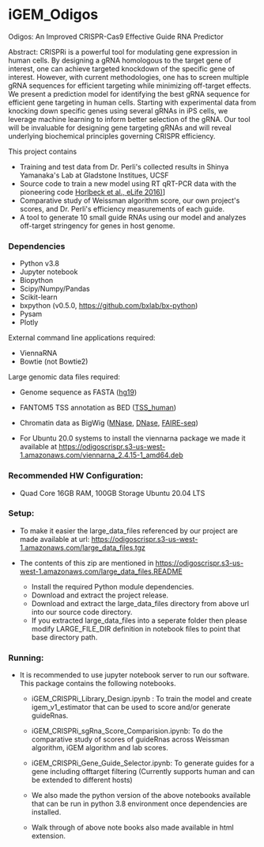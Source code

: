 # iGEM_Odigos

Odigos: An Improved CRISPR-Cas9 Effective Guide RNA Predictor

Abstract: CRISPRi is a powerful tool for modulating gene expression in human cells. By designing a gRNA homologous to the target gene of interest, one can achieve targeted knockdown of the specific gene of interest. However, with current methodologies, one has to screen multiple gRNA sequences for efficient targeting while minimizing off-target effects. We present a prediction model for identifying the best gRNA sequence for efficient gene targeting in human cells. Starting with experimental data from knocking down specific genes using several gRNAs in iPS cells, we leverage machine learning to inform better selection of the gRNA. Our tool will be invaluable for designing gene targeting gRNAs and will reveal underlying biochemical principles governing CRISPR efficiency.

This project contains 
* Training and test data from Dr. Perli's collected results in Shinya Yamanaka's Lab at Gladstone Institues, UCSF
* Source code to train a new model using RT qRT-PCR data with the pioneering code [Horlbeck et al., eLife 2016)](https://elifesciences.org/content/5/e19760)]
* Comparative study of Weissman algorithm score, our own project's scores, and Dr. Perli's efficiency measurements of each guide.
* A tool to generate 10 small guide RNAs using our model and analyzes off-target stringency for genes in host genome.

### Dependencies
* Python v3.8
* Jupyter notebook
* Biopython
* Scipy/Numpy/Pandas
* Scikit-learn
* bxpython (v0.5.0, https://github.com/bxlab/bx-python)
* Pysam
* Plotly

External command line applications required:
* ViennaRNA
* Bowtie (not Bowtie2)

Large genomic data files required:

* Genome sequence as FASTA ([hg19](http://hgdownload.cse.ucsc.edu/goldenPath/hg19/bigZips/))
* FANTOM5 TSS annotation as BED ([TSS_human](http://fantom.gsc.riken.jp/5/datafiles/phase1.3/extra/TSS_classifier/))
* Chromatin data as BigWig ([MNase](https://www.encodeproject.org/files/ENCFF000VNN/), [DNase](https://www.encodeproject.org/files/ENCFF000SVL/), [FAIRE-seq](https://www.encodeproject.org/files/ENCFF000TLU/))

* For Ubuntu 20.0 systems to install the viennarna package we made it available at https://odigoscrispr.s3-us-west-1.amazonaws.com/viennarna_2.4.15-1_amd64.deb


### Recommended HW Configuration:

* Quad Core 16GB RAM, 100GB Storage Ubuntu 20.04 LTS

### Setup:

* To make it easier the large_data_files referenced by our project are made available at url: https://odigoscrispr.s3-us-west-1.amazonaws.com/large_data_files.tgz
* The contents of this zip are mentioned in https://odigoscrispr.s3-us-west-1.amazonaws.com/large_data_files.README

	* Install the required Python module dependencies.
	* Download and extract the project release.
	* Download and extract the large_data_files directory from above url into our source code directory. 
	* If you extracted large_data_files into a seperate folder then please modify LARGE_FILE_DIR definition in notebook files to point that base directory path.


### Running:

* It is recommended to use jupyter notebook server to run our software. This package contains the following notebooks.
	
	* iGEM_CRISPRi_Library_Design.ipynb :  To train the model and create igem_v1_estimator that can be used to score and/or generate guideRnas.
	* iGEM_CRISPRi_sgRna_Score_Comparision.ipynb:  To do the comparative study of scores of guideRnas across Weissman algorithm, iGEM algorithm and lab scores.
	* iGEM_CRISPRi_Gene_Guide_Selector.ipynb:  To generate guides for a gene including offtarget filtering (Currently supports human and can be extended to different hosts)
	
	* We also made the python version of the above notebooks available that can be run in python 3.8 environment once dependencies are installed.
	
	* Walk through of above note books also made available in html extension.
	
	

